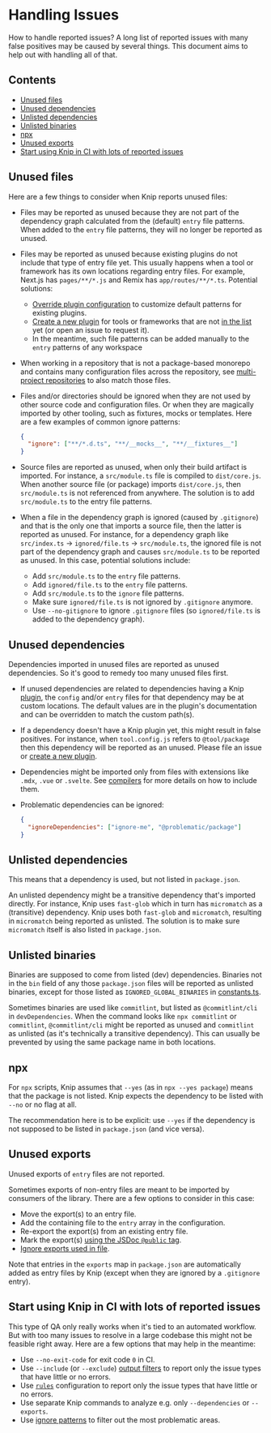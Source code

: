 # Handling Issues

How to handle reported issues? A long list of reported issues with many false positives may be caused by several things.
This document aims to help out with handling all of that.

## Contents

- [Unused files][1]
- [Unused dependencies][2]
- [Unlisted dependencies][3]
- [Unlisted binaries][4]
- [npx][5]
- [Unused exports][6]
- [Start using Knip in CI with lots of reported issues][7]

## Unused files

Here are a few things to consider when Knip reports unused files:

- Files may be reported as unused because they are not part of the dependency graph calculated from the (default)
  `entry` file patterns. When added to the `entry` file patterns, they will no longer be reported as unused.

- Files may be reported as unused because existing plugins do not include that type of entry file yet. This usually
  happens when a tool or framework has its own locations regarding entry files. For example, Next.js has `pages/**/*.js`
  and Remix has `app/routes/**/*.ts`. Potential solutions:

  - [Override plugin configuration][8] to customize default patterns for existing plugins.
  - [Create a new plugin][9] for tools or frameworks that are not [in the list][10] yet (or open an issue to request
    it).
  - In the meantime, such file patterns can be added manually to the `entry` patterns of any workspace

- When working in a repository that is not a package-based monorepo and contains many configuration files across the
  repository, see [multi-project repositories][11] to also match those files.

- Files and/or directories should be ignored when they are not used by other source code and configuration files. Or
  when they are magically imported by other tooling, such as fixtures, mocks or templates. Here are a few examples of
  common ignore patterns:

  ```json
  {
    "ignore": ["**/*.d.ts", "**/__mocks__", "**/__fixtures__"]
  }
  ```

- Source files are reported as unused, when only their build artifact is imported. For instance, a `src/module.ts` file
  is compiled to `dist/core.js`. When another source file (or package) imports `dist/core.js`, then `src/module.ts` is
  not referenced from anywhere. The solution is to add `src/module.ts` to the entry file patterns.

- When a file in the dependency graph is ignored (caused by `.gitignore`) and that is the only one that imports a source
  file, then the latter is reported as unused. For instance, for a dependency graph like `src/index.ts` →
  `ignored/file.ts` → `src/module.ts`, the ignored file is not part of the dependency graph and causes `src/module.ts`
  to be reported as unused. In this case, potential solutions include:

  - Add `src/module.ts` to the `entry` file patterns.
  - Add `ignored/file.ts` to the `entry` file patterns.
  - Add `src/module.ts` to the `ignore` file patterns.
  - Make sure `ignored/file.ts` is not ignored by `.gitignore` anymore.
  - Use `--no-gitignore` to ignore `.gitignore` files (so `ignored/file.ts` is added to the dependency graph).

## Unused dependencies

Dependencies imported in unused files are reported as unused dependencies. So it's good to remedy too many unused files
first.

- If unused dependencies are related to dependencies having a Knip [plugin][10], the `config` and/or `entry` files for
  that dependency may be at custom locations. The default values are in the plugin's documentation and can be overridden
  to match the custom path(s).

- If a dependency doesn't have a Knip plugin yet, this might result in false positives. For instance, when
  `tool.config.js` refers to `@tool/package` then this dependency will be reported as an unused. Please file an issue or
  [create a new plugin][9].

- Dependencies might be imported only from files with extensions like `.mdx`, `.vue` or `.svelte`. See [compilers][12]
  for more details on how to include them.

- Problematic dependencies can be ignored:

  ```json
  {
    "ignoreDependencies": ["ignore-me", "@problematic/package"]
  }
  ```

## Unlisted dependencies

This means that a dependency is used, but not listed in `package.json`.

An unlisted dependency might be a transitive dependency that's imported directly. For instance, Knip uses `fast-glob`
which in turn has `micromatch` as a (transitive) dependency. Knip uses both `fast-glob` and `micromatch`, resulting in
`micromatch` being reported as unlisted. The solution is to make sure `micromatch` itself is also listed in
`package.json`.

## Unlisted binaries

Binaries are supposed to come from listed (dev) dependencies. Binaries not in the `bin` field of any those
`package.json` files will be reported as unlisted binaries, except for those listed as `IGNORED_GLOBAL_BINARIES` in
[constants.ts][13].

Sometimes binaries are used like `commitlint`, but listed as `@commitlint/cli` in `devDependencies`. When the command
looks like `npx commitlint` or `commitlint`, `@commitlint/cli` might be reported as unused and `commitlint` as unlisted
(as it's technically a transitive dependency). This can usually be prevented by using the same package name in both
locations.

## npx

For `npx` scripts, Knip assumes that `--yes` (as in `npx --yes package`) means that the package is not listed. Knip
expects the dependency to be listed with `--no` or no flag at all.

The recommendation here is to be explicit: use `--yes` if the dependency is not supposed to be listed in `package.json`
(and vice versa).

## Unused exports

Unused exports of `entry` files are not reported.

Sometimes exports of non-entry files are meant to be imported by consumers of the library. There are a few options to
consider in this case:

- Move the export(s) to an entry file.
- Add the containing file to the `entry` array in the configuration.
- Re-export the export(s) from an existing entry file.
- Mark the export(s) [using the JSDoc `@public` tag][14].
- [Ignore exports used in file][15].

Note that entries in the `exports` map in `package.json` are automatically added as entry files by Knip (except when
they are ignored by a `.gitignore` entry).

## Start using Knip in CI with lots of reported issues

This type of QA only really works when it's tied to an automated workflow. But with too many issues to resolve in a
large codebase this might not be feasible right away. Here are a few options that may help in the meantime:

- Use `--no-exit-code` for exit code `0` in CI.
- Use `--include` (or `--exclude`) [output filters][16] to report only the issue types that have little or no errors.
- Use [`rules`][17] configuration to report only the issue types that have little or no errors.
- Use separate Knip commands to analyze e.g. only `--dependencies` or `--exports`.
- Use [ignore patterns][18] to filter out the most problematic areas.

[1]: #unused-files
[2]: #unused-dependencies
[3]: #unlisted-dependencies
[4]: #unlisted-binaries
[5]: #npx
[6]: #unused-exports
[7]: #start-using-knip-in-ci-with-lots-of-reported-issues
[8]: ../README.md#override-plugin-configuration
[9]: ./writing-a-plugin.md
[10]: ../README.md#plugins
[11]: ../README.md#multi-project-repositories
[12]: ./compilers.md
[13]: ../src/constants.ts
[14]: ../README.md#public-exports
[15]: ../README.md#ignore-exports-used-in-file
[16]: ../README.md#filters
[17]: ../README.md#rules
[18]: ../README.md#ignore
